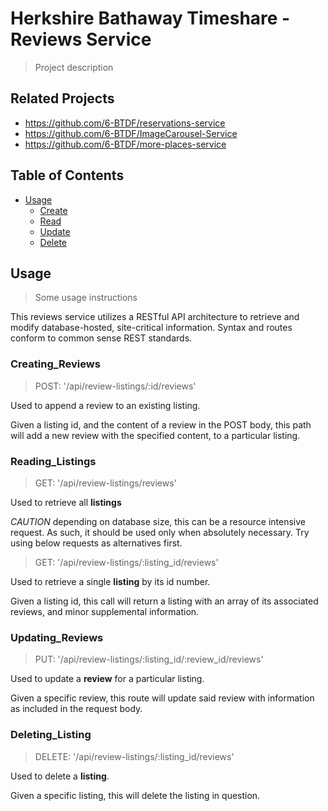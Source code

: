 # Herkshire Bathaway Timeshare - Reviews Service

> Project description

## Related Projects

  - https://github.com/6-BTDF/reservations-service
  - https://github.com/6-BTDF/ImageCarousel-Service
  - https://github.com/6-BTDF/more-places-service

## Table of Contents

- [Usage](#Usage)
  - [Create](#Creating_Reviews)
  - [Read](#Reading_Listings)
  - [Update](#Updating_Reviews)
  - [Delete](#Deleting_Reviews)

## Usage

> Some usage instructions

This reviews service utilizes a RESTful API architecture to retrieve and modify database-hosted, site-critical information. Syntax and routes conform to common sense REST standards.

### Creating_Reviews

> POST: '/api/review-listings/:id/reviews'

Used to append a review to an existing listing.

Given a listing id, and the content of a review in the POST body, this path will add a new review with the specified content, to a particular listing.

### Reading_Listings

> GET: '/api/review-listings/reviews'

Used to retrieve all **listings**

*CAUTION* depending on database size, this can be a resource intensive request. As such, it should be used only when absolutely necessary. Try using below requests as alternatives first.

> GET: '/api/review-listings/:listing_id/reviews'

Used to retrieve a single **listing** by its id number.

Given a listing id, this call will return a listing with an array of its associated reviews, and minor supplemental information.

### Updating_Reviews

> PUT: '/api/review-listings/:listing_id/:review_id/reviews'

Used to update a **review** for a particular listing.

Given a specific review, this route will update said review with information as included in the request body.

### Deleting_Listing

> DELETE: '/api/review-listings/:listing_id/reviews'

Used to delete a **listing**.

Given a specific listing, this will delete the listing in question.


